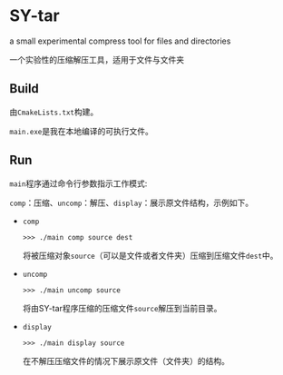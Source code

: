 # SY-tar
a small experimental compress tool for files and directories

一个实验性的压缩解压工具，适用于文件与文件夹
## Build
由`CmakeLists.txt`构建。

`main.exe`是我在本地编译的可执行文件。
## Run
`main`程序通过命令行参数指示工作模式:

`comp`：压缩、`uncomp`：解压、`display`：展示原文件结构，示例如下。

+ `comp` 
  
    ```
    >>> ./main comp source dest
    ```
    将被压缩对象`source`（可以是文件或者文件夹）压缩到压缩文件`dest`中。
+ `uncomp`

    ```
    >>> ./main uncomp source
    ```
    将由SY-tar程序压缩的压缩文件`source`解压到当前目录。
+ `display`
  
    ```
    >>> ./main display source
    ```
    在不解压压缩文件的情况下展示原文件（文件夹）的结构。
